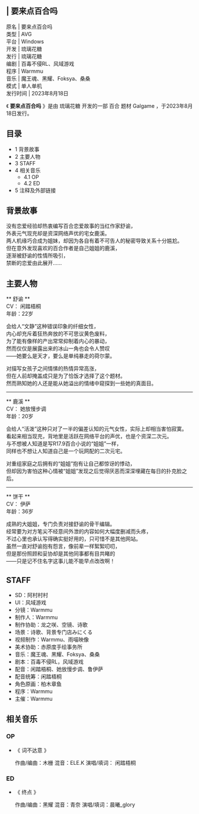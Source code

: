 |  要来点百合吗  
---  
原名  |  要来点百合吗   
类型  |  AVG   
平台  |  Windows   
开发  |  琉璃花糖   
发行  |  琉璃花糖   
编剧  |  百毒不侵RL、风域游戏   
程序  |  Warmmu   
音乐  |  魔王魂、黑耀、Foksya、桑桑   
模式  |  单人单机   
发行时间  |  2023年8月18日   
  
《 **要来点百合吗** 》是由  琉璃花糖  开发的一部  百合  题材  Galgame  ，于2023年8月18日发行。

##  目录

  * 1  背景故事 
  * 2  主要人物 
  * 3  STAFF 
  * 4  相关音乐 
    * 4.1  OP 
    * 4.2  ED 
  * 5  注释及外部链接 

##  背景故事

没有恋爱经验却热衷编写百合恋爱故事的当红作家舒谕，  
外表元气现充却是资深网络声优的宅女鹿溪。  
两人机缘巧合成为姐妹，却因为各自有着不可告人的秘密导致关系十分尴尬。  
但在意外发现喜欢的百合作者是自己姐姐的鹿溪，  
逐渐被舒谕的性情所吸引，  
禁断的恋爱由此展开……

##  主要人物

** 舒谕  **  
CV：  闲踏梧桐  
年龄：22岁

会给人“文静”这种错误印象的纤细女性，  
内心却充斥着狂热奔放的不可思议黄色废料，  
为了能有像样的产出常常抑制着内心的暴动，  
然而仅仅是展露出来的冰山一角也会令人赞叹  
——她要么是天才，要么是单纯暴走的荷尔蒙。  
  
对描写女孩子之间情愫的热情异常高涨，  
但在人前却掩盖成只是为了恰饭才选择了这个题材。  
然而熟知她的人还是能从她溢出的情绪中窥探到一些她的真面目。

* * *

** 鹿溪  **  
CV：  她放慢步调  
年龄：20岁  

会给人“活泼”这种只对了一半的偏差认知的元气女性，实际上却相当害怕寂寞。  
看起来相当现充，背地里是活跃在网络平台的声优，也是个资深二次元。  
与不想被人知道是写R17.9百合小说的“姐姐”一样，  
同样也不想让人知道自己是一个玩网配的二次元宅。  
  
对重组家庭之后拥有的“姐姐”抱有让自己都惊讶的悸动，  
但却因为害怕这种心情被“姐姐”发现之后觉得厌恶而深深埋藏在每日的扑克脸之后。  

* * *

** 饼干  **  
CV：  伊萨  
年龄：36岁  

成熟的大姐姐，专门负责对接舒谕的骨干编辑。  
经常要为对方笔尖不经意间外泄的内容如何大幅度删减而头疼，  
不过心里也承认写得确实挺好用的，只可惜不是其他网站。  
虽然一直对舒谕抱有怨言，像前辈一样絮絮叨叨，  
但是那份照顾和妥协却是其他同事都有目共睹的  
——只是记不住名字这事儿能不能早点改改啊！  

##  STAFF

  * SD：阿村村村 
  * UI：风域游戏 
  * 分镜：Warmmu 
  * 制作人：Warmmu 
  * 制作协助：龙之咲、空镜、诗歌 
  * 场景：诗歌、背景专门店みにくる 
  * 视频制作：Warmmu、雨喵映像 
  * 美术协助：赤原度手绘事务所 
  * 音乐：魔王魂、黑耀、Foksya、桑桑 
  * 剧本：百毒不侵RL，风域游戏 
  * 配音：闲踏梧桐、她放慢步调、鲁伊萨 
  * 配音统筹：闲踏梧桐 
  * 角色原画：柏木章鱼 
  * 程序：Warmmu 
  * 主催：Warmmu 

##  相关音乐

###  OP

  * 《  词不达意  》 

     作曲/编曲：木栅 
     混音：ELE.K 
     演唱/填词：  闲踏梧桐 

###  ED

  * 《  终点  》 

     作曲/编曲：黑耀 
     混音：青奈 
     演唱/填词：晨曦_glory 

  